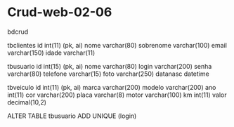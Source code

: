 # Crud-web-02-06
bdcrud

tbclientes
id int(11) (pk, ai)
nome	varchar(80)
sobrenome	varchar(100)
email	varchar(150)
idade	varchar(11)

tbusuario
id int(15) (pk, ai)
nome	varchar(80)
login	varchar(200)
senha	varchar(80)
telefone varchar(15)
foto varchar(250)
datanasc datetime

tbveiculo
id int(11) (pk, ai)
marca varchar(200)
modelo varchar(200)
ano int(11)
cor varchar(200)
placa varchar(8)
motor varchar(100)
km int(11)
valor decimal(10,2)


ALTER TABLE tbusuario
ADD UNIQUE (login)





